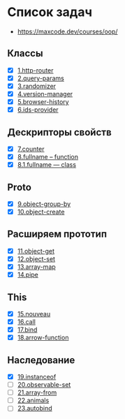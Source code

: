 # Список задач
- https://maxcode.dev/courses/oop/

## Классы
 - [x] [1.http-router](1.http-router.js)
 - [x] [2.query-params](2.query-params.js)
 - [x] [3.randomizer](3.randomizer.js)
 - [x] [4.version-manager](4.version-manager.js)
 - [x] [5.browser-history](5.browser-history.js)
 - [x] [6.ids-provider](6.ids-provider.js)

## Дескрипторы свойств
 - [x] [7.counter](7.counter.js)
 - [x] [8.fullname – function](8.fullname.js)
 - [x] [8.1.fullname — class](8.1.fullname.js)

## Proto
 - [x] [9.object-group-by](9.object-group-by.js)
 - [x] [10.object-create](10.object-create.js)

## Расширяем прототип
 - [x] [11.object-get](11.object-get.js)
 - [x] [12.object-set](12.object-set.js)
 - [x] [13.array-map](13.array-map.js)
 - [x] [14.pipe](14.pipe.js)

## This
 - [x] [15.nouveau](15.nouveau.js)
 - [x] [16.call](16.call.js)
 - [x] [17.bind](17.bind.js)
 - [x] [18.arrow-function](18.arrow-function.js)

## Наследование
 - [x] [19.instanceof](19.instanceof.js)
 - [ ] [20.observable-set](20.observable-set.js)
 - [ ] [21.array-from](21.array-from.js)
 - [ ] [22.animals](22.animals.js)
 - [ ] [23.autobind](23.autobind.js)